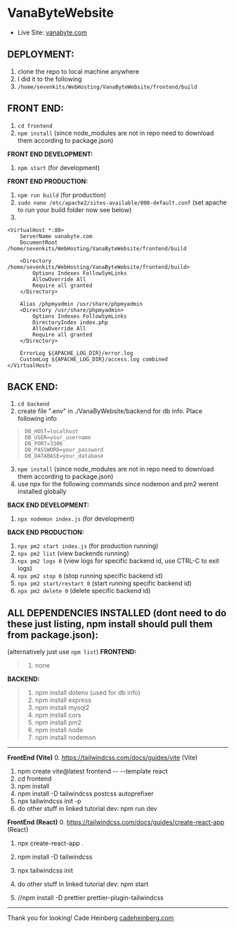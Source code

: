 # VanaByteWebsite
- Live Site: [vanabyte.com](http://vanabyte.com/)

## **DEPLOYMENT:**
 1. clone the repo to local machine anywhere
 2. I did it to the following
 3. `/home/sevenkits/WebHosting/VanaByteWebsite/frontend/build`

## **FRONT END:**
1. `cd frontend`
2. `npm install` (since node_modules are not in repo need to download them according to package.json)

**FRONT END DEVELOPMENT:**
 1. `npm start` (for development)

**FRONT END PRODUCTION:**
 1. `npm run build` (for production)
 2. `sudo nano /etc/apache2/sites-available/000-default.conf` (set apache to run your build folder now see below)
6. 

    <VirtualHost *:80>
        ServerName vanabyte.com
        DocumentRoot /home/sevenkits/WebHosting/VanaByteWebsite/frontend/build
    
        <Directory /home/sevenkits/WebHosting/VanaByteWebsite/frontend/build>
            Options Indexes FollowSymLinks
            AllowOverride All
            Require all granted
        </Directory>
    
        Alias /phpmyadmin /usr/share/phpmyadmin
        <Directory /usr/share/phpmyadmin>
            Options Indexes FollowSymLinks
            DirectoryIndex index.php
            AllowOverride All
            Require all granted
        </Directory>
    
        ErrorLog ${APACHE_LOG_DIR}/error.log
        CustomLog ${APACHE_LOG_DIR}/access.log combined
    </VirtualHost>

## **BACK END:**
1. `cd backend`
2. create file ".env" in ./VanaByWebsite/backend for db info. Place following info
>     DB_HOST=localhost
>     DB_USER=your_username
>     DB_PORT=3306
>     DB_PASSWORD=your_password
>     DB_DATABASE=your_database
3. `npm install` (since node_modules are not in repo need to download them according to package.json)
4. use npx for the following commands since nodemon and pm2 werent installed globally

**BACK END DEVELOPMENT:** 
1. `npx nodemon index.js` (for development)

**BACK END PRODUCTION:** 
1. `npx pm2 start index.js` (for production running)
2. `npx pm2 list` (view backends running)
3. `npx pm2 logs 0` (view logs for specific backend id, use CTRL-C to exit logs)
4. `npx pm2 stop 0` (stop running specific backend id)
5. `npx pm2 start/restart 0` (start running specific backend id)
6. `npx pm2 delete 0` (delete specific backend id)

## **ALL DEPENDENCIES INSTALLED (dont need to do these just listing, npm install should pull them from package.json):**
(alternatively just use `npm list`)
**FRONTEND:**
> 1. none

**BACKEND:**
> 1. npm install dotenv (used for db info)
> 2. npm install express
> 3. npm install mysql2
> 4. npm install cors
> 5. npm install pm2
> 6. npm install node
> 6. npm install nodemon

----------------------------------------------------------------------------------------
**FrontEnd (Vite)**
0. https://tailwindcss.com/docs/guides/vite (Vite)
1. npm create vite@latest frontend -- --template react
2. cd frontend
3. npm install
4. npm install -D tailwindcss postcss autoprefixer
5. npx tailwindcss init -p
6. do other stuff in linked tutorial
dev: npm run dev

**FrontEnd (React)**
0. https://tailwindcss.com/docs/guides/create-react-app (React)
1. npx create-react-app .
2. npm install -D tailwindcss
3. npx tailwindcss init
6. do other stuff in linked tutorial
dev: npm start

7. //npm install -D prettier prettier-plugin-tailwindcss
----------------------------------------------------------------------------------------

Thank you for looking!
Cade Heinberg
[cadeheinberg.com](http://cadeheinberg.com/)